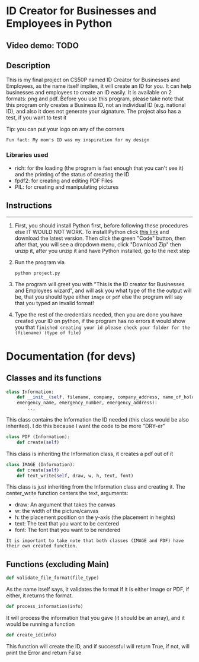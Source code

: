 # ID Creator for Businesses and Employees in Python

## Video demo: TODO

## Description

This is my final project on CS50P named ID Creator for Businesses and Employees, as the name itself implies, it will create an ID for you. It can help businesses and employees to create an ID easily. It is available on 2 formats: png and pdf. Before you use this program, please take note that this program only creates a Business ID, not an individual ID (e.g. national ID), and also it does not generate your signature. The project also has a test, if you want to test it

Tip: you can put your logo on any of the corners

```
Fun fact: My mom's ID was my inspiration for my design
```

### Libraries used

- rich: for the loading (the program is fast enough that you can't see it) and the printing of the status of creating the ID
- fpdf2: for creating and editing PDF Files
- PIL: for creating and manipulating pictures

## Instructions

<hr/>

1. First, you should install Python first, before following these procedures else IT WOULD NOT WORK. To install Python click [this link](https://www.python.org/downloads/) and download the latest version. Then click the green "Code" button, then after that, you will see a dropdown menu, click "Download Zip" then unzip it, after you unzip it and have Python installed, go to the next step
2. Run the program via
   ```
   python project.py
   ```
3. The program will greet you with "This is the ID creator for Businesses and Employees wizard", and will ask you what type of the
   the output will be, that you should type either `image` or `pdf` else the program will say that you typed an invalid format!

4. Type the rest of the credentials needed, then you are done you have created your ID on python, if the program has no errors it would show you that `finished creating your id please check your folder for the (filename) (type of file)`

# Documentation (for devs)

## Classes and its functions

```python
class Information:
    def __init__(self, filename, company, company_address, name_of_holder, nickname, department, position,
    emergency_name, emergency_number, emergency_address):
        ...
```

This class contains the Information the ID needed (this class would be also inherited). I do this because I want the code to be more "DRY-er"

```python
class PDF (Information):
    def create(self)
```

This class is inheriting the Information class, it creates a pdf out of it

```python
class IMAGE (Information):
    def create(self)
    def text_write(self, draw, w, h, text, font)
```

This class is just inheriting from the Information class and creating it. The center_write function centers the text, arguments:

- draw: An argument that takes the canvas
- w: the width of the picture/canvas
- h: the placement position on the y-axis (the placement in heights)
- text: The text that you want to be centered
- font: The font that you want to be rendered

```
It is important to take note that both classes (IMAGE and PDF) have their own created function.
```

## Functions (excluding Main)

```python
def validate_file_format(file_type)
```

As the name itself says, it validates the format if it is either Image or PDF, if either, it returns the format.

```python
def process_information(info)
```

It will process the information that you gave (it should be an array), and it would be running a function

```python
def create_id(info)
```

This function will create the ID, and if successful will return True, if not, will print the Error and return False
